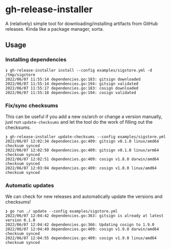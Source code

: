 # gh-release-installer

A (relatively) simple tool for downloading/installing artifacts from GitHub
releases. Kinda like a package manager, sorta.

## Usage

### Installing dependencies
```
❯ gh-release-installer install --config examples/sigstore.yml -d /tmp/sigstore
2022/06/07 11:55:14 dependencies.go:183: gitsign downloaded
2022/06/07 11:55:14 dependencies.go:194: gitsign validated
2022/06/07 11:55:17 dependencies.go:183: cosign downloaded
2022/06/07 11:55:18 dependencies.go:194: cosign validated
```

### Fix/sync checksums
This can be useful if you add a new os/arch or change a version manually, just
run `update-checksums` and let the tool do the work of filling out the
checksums.

```
❯ gh-release-installer update-checksums --config examples/sigstore.yml
2022/06/07 12:02:34 dependencies.go:409: gitsign v0.1.0 linux/amd64 checksum synced
2022/06/07 12:02:50 dependencies.go:409: gitsign v0.1.0 linux/arm64 checksum synced
2022/06/07 12:02:51 dependencies.go:409: cosign v1.8.0 darwin/amd64 checksum synced
2022/06/07 12:03:04 dependencies.go:409: cosign v1.8.0 linux/amd64 checksum synced
```

### Automatic updates
We can check for new releases and automatically update the versions and checksums!

```
❯ go run ./ update --config examples/sigstore.yml
2022/06/07 12:04:42 dependencies.go:363: gitsign is already at latest version 0.1.0
2022/06/07 12:04:42 dependencies.go:366: Updating cosign to 1.9.0
2022/06/07 12:04:49 dependencies.go:409: cosign v1.9.0 darwin/amd64 checksum synced
2022/06/07 12:04:55 dependencies.go:409: cosign v1.9.0 linux/amd64 checksum synced
```
